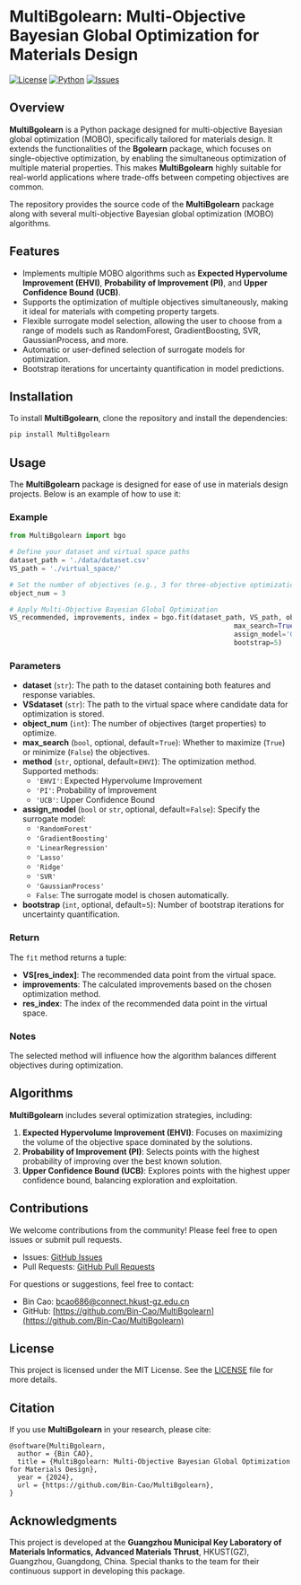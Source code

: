 
# MultiBgolearn: Multi-Objective Bayesian Global Optimization for Materials Design

[![License](https://img.shields.io/badge/license-MIT-blue.svg)](./LICENSE)
[![Python](https://img.shields.io/badge/python-3.6%2B-blue.svg)](https://www.python.org/downloads/)
[![Issues](https://img.shields.io/github/issues/Bin-Cao/MultiBgolearn)](https://github.com/Bin-Cao/MultiBgolearn/issues)

## Overview

**MultiBgolearn** is a Python package designed for multi-objective Bayesian global optimization (MOBO), specifically tailored for materials design. It extends the functionalities of the **Bgolearn** package, which focuses on single-objective optimization, by enabling the simultaneous optimization of multiple material properties. This makes **MultiBgolearn** highly suitable for real-world applications where trade-offs between competing objectives are common.

The repository provides the source code of the **MultiBgolearn** package along with several multi-objective Bayesian global optimization (MOBO) algorithms.

## Features

- Implements multiple MOBO algorithms such as **Expected Hypervolume Improvement (EHVI)**, **Probability of Improvement (PI)**, and **Upper Confidence Bound (UCB)**.
- Supports the optimization of multiple objectives simultaneously, making it ideal for materials with competing property targets.
- Flexible surrogate model selection, allowing the user to choose from a range of models such as RandomForest, GradientBoosting, SVR, GaussianProcess, and more.
- Automatic or user-defined selection of surrogate models for optimization.
- Bootstrap iterations for uncertainty quantification in model predictions.

## Installation

To install **MultiBgolearn**, clone the repository and install the dependencies:

```bash
pip install MultiBgolearn
```

## Usage

The **MultiBgolearn** package is designed for ease of use in materials design projects. Below is an example of how to use it:

### Example

```python
from MultiBgolearn import bgo

# Define your dataset and virtual space paths
dataset_path = './data/dataset.csv'
VS_path = './virtual_space/'

# Set the number of objectives (e.g., 3 for three-objective optimization)
object_num = 3

# Apply Multi-Objective Bayesian Global Optimization
VS_recommended, improvements, index = bgo.fit(dataset_path, VS_path, object_num, 
                                                        max_search=True, method='EHVI', 
                                                        assign_model='GaussianProcess', 
                                                        bootstrap=5)
```

### Parameters

- **dataset** (`str`): The path to the dataset containing both features and response variables.
- **VSdataset** (`str`): The path to the virtual space where candidate data for optimization is stored.
- **object_num** (`int`): The number of objectives (target properties) to optimize.
- **max_search** (`bool`, optional, default=`True`): Whether to maximize (`True`) or minimize (`False`) the objectives.
- **method** (`str`, optional, default=`EHVI`): The optimization method. Supported methods:
  - `'EHVI'`: Expected Hypervolume Improvement
  - `'PI'`: Probability of Improvement
  - `'UCB'`: Upper Confidence Bound
- **assign_model** (`bool` or `str`, optional, default=`False`): Specify the surrogate model:
  - `'RandomForest'`
  - `'GradientBoosting'`
  - `'LinearRegression'`
  - `'Lasso'`
  - `'Ridge'`
  - `'SVR'`
  - `'GaussianProcess'`
  - `False`: The surrogate model is chosen automatically.
- **bootstrap** (`int`, optional, default=`5`): Number of bootstrap iterations for uncertainty quantification.

### Return

The `fit` method returns a tuple:
- **VS[res_index]**: The recommended data point from the virtual space.
- **improvements**: The calculated improvements based on the chosen optimization method.
- **res_index**: The index of the recommended data point in the virtual space.

### Notes
The selected method will influence how the algorithm balances different objectives during optimization.

## Algorithms

**MultiBgolearn** includes several optimization strategies, including:

1. **Expected Hypervolume Improvement (EHVI)**: Focuses on maximizing the volume of the objective space dominated by the solutions.
2. **Probability of Improvement (PI)**: Selects points with the highest probability of improving over the best known solution.
3. **Upper Confidence Bound (UCB)**: Explores points with the highest upper confidence bound, balancing exploration and exploitation.

## Contributions

We welcome contributions from the community! Please feel free to open issues or submit pull requests. 

- Issues: [GitHub Issues](https://github.com/Bin-Cao/MultiBgolearn/issues)
- Pull Requests: [GitHub Pull Requests](https://github.com/Bin-Cao/MultiBgolearn/pulls)

For questions or suggestions, feel free to contact:

- Bin Cao: [bcao686@connect.hkust-gz.edu.cn](mailto:bcao686@connect.hkust-gz.edu.cn)
- GitHub: [https://github.com/Bin-Cao/MultiBgolearn](https://github.com/Bin-Cao/MultiBgolearn)

## License

This project is licensed under the MIT License. See the [LICENSE](./LICENSE) file for more details.

## Citation

If you use **MultiBgolearn** in your research, please cite:

```
@software{MultiBgolearn,
  author = {Bin CAO},
  title = {MultiBgolearn: Multi-Objective Bayesian Global Optimization for Materials Design},
  year = {2024},
  url = {https://github.com/Bin-Cao/MultiBgolearn},
}
```

## Acknowledgments

This project is developed at the **Guangzhou Municipal Key Laboratory of Materials Informatics, Advanced Materials Thrust**, HKUST(GZ), Guangzhou, Guangdong, China. Special thanks to the team for their continuous support in developing this package.
